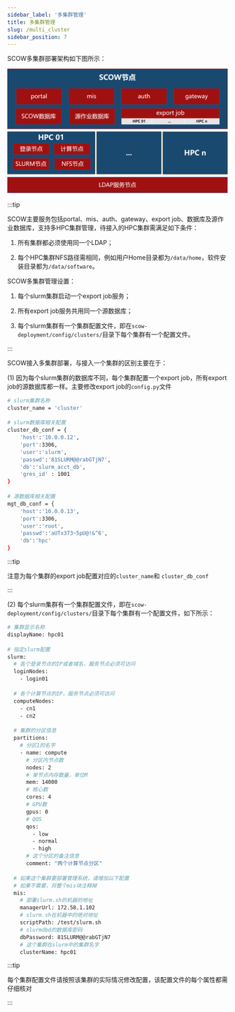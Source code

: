 ```yaml
---
sidebar_label: '多集群管理'
title: 多集群管理
slug: /multi_cluster
sidebar_position: 7
---
```


SCOW多集群部署架构如下图所示：

![img](multi-cluster.png)

:::tip

SCOW主要服务包括portal、mis、auth、gateway、export job、数据库及源作业数据库，支持多HPC集群管理，待接入的HPC集群需满足如下条件：

1. 所有集群都必须使用同一个LDAP；

1. 每个HPC集群NFS路径需相同，例如用户Home目录都为`/data/home`，软件安装目录都为`/data/software`。

SCOW多集群管理设置：

1. 每个slurm集群启动一个export job服务；

1. 所有export job服务共用同一个源数据库；

1. 每个slurm集群有一个集群配置文件，即在`scow-deployment/config/clusters/`目录下每个集群有一个配置文件。

:::

SCOW接入多集群部署，与接入一个集群的区别主要在于：

(1) 因为每个slurm集群的数据库不同，每个集群配置一个export job，所有export job的源数据库都一样。主要修改export job的`config.py`文件

```Bash
# slurm集群名称
cluster_name = 'cluster'

# slurm数据库相关配置  
cluster_db_conf = {
    'host':'10.0.0.12',
    'port':3306,
    'user':'slurm',
    'passwd':'81SLURM@@rabGTjN7',
    'db':'slurm_acct_db',
    'gres_id' : 1001
}

# 源数据库相关配置
mgt_db_conf = {
    'host':'10.0.0.13',
    'port':3306,
    'user':'root',
    'passwd':'aUTx373~5pU@!&^6',
    'db':'hpc'
}
```

:::tip

注意为每个集群的export job配置对应的`cluster_name`和 `cluster_db_conf`

:::

(2) 每个slurm集群有一个集群配置文件，即在`scow-deployment/config/clusters/`目录下每个集群有一个配置文件，如下所示：

```Bash
# 集群显示名称
displayName: hpc01

# 指定slurm配置
slurm:
  # 各个登录节点的IP或者域名，服务节点必须可访问
  loginNodes:
    - login01

  # 各个计算节点的IP，服务节点必须可访问
  computeNodes:
    - cn1
    - cn2

  # 集群的分区信息
  partitions:
    # 分区1的名字
    - name: compute
      # 分区内节点数
      nodes: 2
      # 单节点内存数量，单位M
      mem: 14000
      # 核心数
      cores: 4
      # GPU数
      gpus: 0
      # QOS
      qos:
        - low
        - normal
        - high
      # 这个分区的备注信息
      comment: "两个计算节点分区"

  # 如果这个集群要部署管理系统，请增加以下配置
  # 如果不需要，将整个mis块注释掉
  mis:
    # 部署slurm.sh的机器的地址
    managerUrl: 172.58.1.102
    # slurm.sh在机器中的绝对地址
    scriptPath: /test/slurm.sh
    # slurmdbd的数据库密码
    dbPassword: 81SLURM@@rabGTjN7
    # 这个集群在slurm中的集群名字
    clusterName: hpc01
```

:::tip

每个集群配置文件请按照该集群的实际情况修改配置，该配置文件的每个属性都需仔细核对

:::